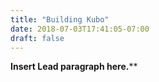 ```yaml
---
title: "Building Kubo"
date: 2018-07-03T17:41:05-07:00
draft: false
---
```


**Insert Lead paragraph here.****
